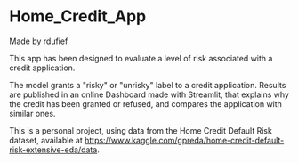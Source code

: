 # Home_Credit_App
Made by rdufief
 
This app has been designed to evaluate a level of risk associated with a credit application.

The model grants a "risky" or "unrisky" label to a credit application.
Results are published in an online Dashboard made with Streamlit, that explains why the credit has been granted or refused, and compares the application with similar ones.

This is a personal project, using data from the Home Credit Default Risk dataset, available at https://www.kaggle.com/gpreda/home-credit-default-risk-extensive-eda/data.
